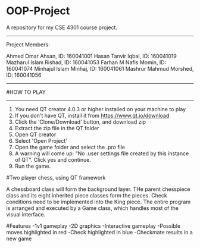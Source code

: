 # OOP-Project
A repository for my CSE 4301 course project.
__________________

Project Members:

Ahmed Omar Ahsan, ID: 160041001
Hasan Tanvir Iqbal, ID: 160041019
Mazharul Islam Rishad, ID: 160041053
Farhan M Nafis Momin, ID: 160041074
Minhajul Islam Minhaj, ID: 160041061
Mashrur Mahmud Morshed, ID: 160041056

__________________

#HOW TO PLAY
__________________
1. You need QT creator 4.0.3 or higher installed on your machine to play
2. If you don't have QT, install it from https://www.qt.io/download
3. Click the 'Clone/Download' button, and download zip
4. Extract the zip file in the QT folder
5. Open QT creator
6. Select 'Open Project'
7. Open the game folder and select the .pro file
8. A warning will come up: "No .user settings file created by this instance of QT". Click yes and continue.
9. Run the game.

#Two player chess, using QT framework

A chessboard class will form the background layer. THe parent chesspiece class and its eight inherited piece classes form the pieces. Check conditions need to be implemented into the King piece. The entire program is arranged and executed by a Game class, which handles most of the visual interface.

#Features
-1v1 gameplay
-2D graphics
-Interactive gameplay
-Possible moves highlighted in red
-Check highlighted in blue
-Checkmate results in a new game
